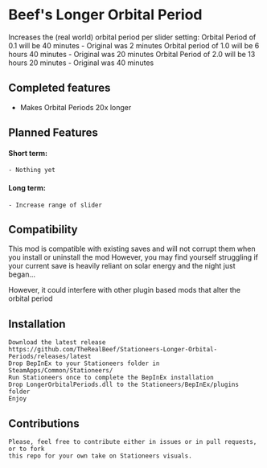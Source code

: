 Beef's Longer Orbital Period<a name="TOP"></a>
===================

Increases the (real world) orbital period per slider setting:
Orbital Period of 0.1 will be 40 minutes - Original was 2 minutes
Orbital period of 1.0 will be 6 hours 40 minutes - Original was 20 minutes
Orbital Period of 2.0 will be 13 hours 20 minutes - Original was 40 minutes

## Completed features ##

  - Makes Orbital Periods 20x longer
  
## Planned Features ##

#### Short term: ####
    - Nothing yet
  
#### Long term: ####
    - Increase range of slider

## Compatibility ##

This mod is compatible with existing saves and will not corrupt them when you install or uninstall the mod 
However, you may find yourself struggling if your current save is heavily reliant on solar energy and the night
just began...

However, it could interfere with other plugin based mods that alter the orbital period

## Installation ##

    Download the latest release https://github.com/TheRealBeef/Stationeers-Longer-Orbital-Periods/releases/latest
    Drop BepInEx to your Stationeers folder in SteamApps/Common/Stationeers/
    Run Stationeers once to complete the BepInEx installation
    Drop LongerOrbitalPeriods.dll to the Stationeers/BepInEx/plugins folder
    Enjoy

## Contributions ##

    Please, feel free to contribute either in issues or in pull requests, or to fork 
    this repo for your own take on Stationeers visuals.
